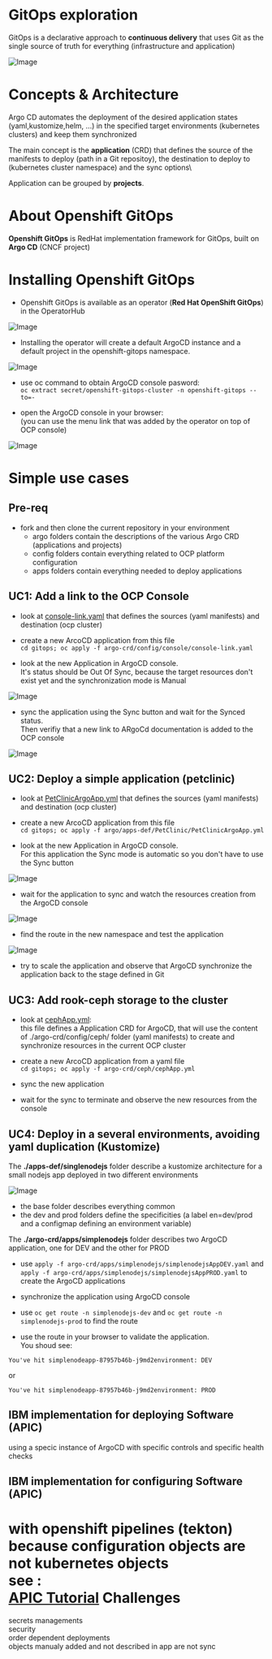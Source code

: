 GitOps exploration
=====================
GitOps is a declarative approach to **continuous delivery** that uses Git as the single source of truth for everything (infrastructure and application)

![Image](./images/DeliveryModel.png)

Concepts & Architecture
=====================
Argo CD automates the deployment of the desired application states (yaml,kustomize,helm, ...) in the specified target environments (kubernetes clusters) and keep them synchronized 

The main concept is the **application** (CRD) that defines the source of the manifests to deploy (path in a Git repositoy), the destination to deploy to (kubernetes cluster namespace) and the sync options\

Application can be grouped by **projects**.

About Openshift GitOps
=====================
**Openshift GitOps** is RedHat implementation framework for GitOps, built on **Argo CD** (CNCF project)


Installing Openshift GitOps
=====================
- Openshift GitOps is available as an operator (**Red Hat OpenShift GitOps**) in the OperatorHub

![Image](./images/Operator.jpg)

- Installing the operator will create a default ArgoCD instance and a default project in the openshift-gitops namespace.

![Image](./images/init.jpg)

- use oc command to obtain ArgoCD console pasword:\
`oc extract secret/openshift-gitops-cluster -n openshift-gitops --to=-`

- open the ArgoCD console in your browser:\
(you can use the menu link that was added by the operator on top of OCP console)

![Image](./images/ArgoCDlink.jpg)

Simple use cases
=====================

Pre-req
---------------------------
- fork and then clone the current repository in your environment
  - argo folders contain the descriptions of the various Argo CRD (applications and projects)
  - config folders contain everything related to OCP platform configuration
  - apps folders contain everything needed to deploy applications

UC1: Add a link to the OCP Console
---------------------------
- look at [console-link.yaml](./argo-crd/config/console/console-link.yaml) that defines the sources (yaml manifests) and destination (ocp cluster)

- create a new ArcoCD application from this file\
`cd gitops; oc apply -f argo-crd/config/console/console-link.yaml`

- look at the new Application in ArgoCD console.\
It's status should be Out Of Sync, because the target resources don't exist yet and the synchronization mode is Manual

![Image](./images/ConsoleApp.jpg)

- sync the application using the Sync button and wait for the Synced status.\
Then verifiy that a new link to ARgoCd documentation is added to the OCP console

![Image](./images/ConsoleLink.jpg)


UC2: Deploy a simple application (petclinic)
---------------------------
- look at  [PetClinicArgoApp.yml](./argo/apps-def/PetClinic/PetClinicArgoApp.yml) that defines the sources (yaml manifests) and destination (ocp cluster)

- create a new ArcoCD application from this file\
`cd gitops; oc apply -f argo/apps-def/PetClinic/PetClinicArgoApp.yml`

- look at the new Application in ArgoCD console.\
For this application the Sync mode is automatic so you don't have to use the Sync button

![Image](./images/petclinic-outofsync.jpg)

- wait for the application to sync and watch the resources creation from the ArgoCD console

![Image](./images/petclinic-sync.jpg)

- find the route in the new namespace and test the application

![Image](./images/petclinic.jpg)

- try to scale the application and observe that ArgoCD synchronize the application back to the stage defined in Git

UC3: Add rook-ceph storage to the cluster
---------------------------
- look at [cephApp.yml](./argo-crd/config/ceph/cephApp.yml):\
this file defines a Application CRD for ArgoCD, that will use the content of ./argo-crd/config/ceph/ folder (yaml manifests) to create and synchronize resources in the current OCP cluster

- create a new ArcoCD application from a yaml file\
`cd gitops; oc apply -f argo-crd/ceph/cephApp.yml`

- sync the new application

- wait for the sync to terminate and observe the new resources from the console

UC4: Deploy in a several environments, avoiding yaml duplication (Kustomize)
---------------------------

The **./apps-def/singlenodejs** folder describe a kustomize architecture for a small nodejs app deployed in two different environments

![Image](./images/simplenodejs-tree.jpg)

- the base folder describes everything common
- the dev and prod folders define the specificities (a label en=dev/prod and a configmap defining an environment variable)

The **./argo-crd/apps/simplenodejs** folder describes two ArgoCD application, one for DEV and the other for PROD

- use `apply -f argo-crd/apps/simplenodejs/simplenodejsAppDEV.yaml` and `apply -f argo-crd/apps/simplenodejs/simplenodejsAppPROD.yaml` to create the ArgoCD applications

- synchronize the application using ArgoCD console

- use `oc get route -n simplenodejs-dev` and `oc get route -n simplenodejs-prod` to find the route

- use the route in your browser to validate the application.\
You shoud see:
```Hello !
You've hit simplenodeapp-87957b46b-j9md2environment: DEV
```
or
```Hello !
You've hit simplenodeapp-87957b46b-j9md2environment: PROD
```

IBM implementation for deploying Software (APIC)
---------------------------
using a specic instance of ArgoCD with specific controls and specific health checks

IBM implementation for configuring Software (APIC)
---------------------------
with openshift pipelines (tekton) because configuration objects are not kubernetes objects\
see :\
[APIC Tutorial](https://pages.github.ibm.com/cloudpakbringup/production-deployment-guides/guides/cp4i/apic/overview/overview/)
Challenges
=====================
secrets managements\
security\
order dependent deployments\
objects manualy added and not described in app are not sync

